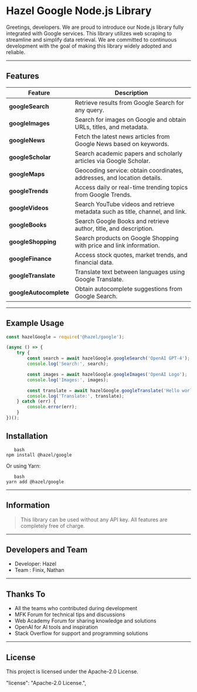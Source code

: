 # Hazel Google Node.js Library

Greetings, developers. We are proud to introduce our Node.js library fully integrated with Google services. This library utilizes web scraping to streamline and simplify data retrieval. We are committed to continuous development with the goal of making this library widely adopted and reliable.  

---

## Features

| Feature | Description |
|---------|-------------|
| **googleSearch** | Retrieve results from Google Search for any query. |
| **googleImages** | Search for images on Google and obtain URLs, titles, and metadata. |
| **googleNews** | Fetch the latest news articles from Google News based on keywords. |
| **googleScholar** | Search academic papers and scholarly articles via Google Scholar. |
| **googleMaps** | Geocoding service: obtain coordinates, addresses, and location details. |
| **googleTrends** | Access daily or real-time trending topics from Google Trends. |
| **googleVideos** | Search YouTube videos and retrieve metadata such as title, channel, and link. |
| **googleBooks** | Search Google Books and retrieve author, title, and description. |
| **googleShopping** | Search products on Google Shopping with price and link information. |
| **googleFinance** | Access stock quotes, market trends, and financial data. |
| **googleTranslate** | Translate text between languages using Google Translate. |
| **googleAutocomplete** | Obtain autocomplete suggestions from Google Search. |

---

## Example Usage

```javascript
const hazelGoogle = require('@hazel/google');

(async () => {
    try {
        const search = await hazelGoogle.googleSearch('OpenAI GPT-4');
        console.log('Search:', search);

        const images = await hazelGoogle.googleImages('OpenAI Logo');
        console.log('Images:', images);

        const translate = await hazelGoogle.googleTranslate('Hello world', 'en', 'id');
        console.log('Translate:', translate);
    } catch (err) {
        console.error(err);
    }
})();
```
## Installation
```
   bash
npm install @hazel/google
```
Or using Yarn:
```
   bash
yarn add @hazel/google
```

---

## Information
> This library can be used without any API key. All features are completely free of charge.

---

## Developers and Team
- Developer: Hazel
- Team : Finix, Nathan

---

## Thanks To
- All the teams who contributed during development  
- MFK Forum for technical tips and discussions  
- Web Academy Forum for sharing knowledge and solutions  
- OpenAI for AI tools and inspiration  
- Stack Overflow for support and programming solutions
---

## License
This project is licensed under the Apache-2.0 License.

"license": "Apache-2.0 License.",
